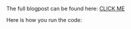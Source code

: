The full blogpost can be found here: [CLICK ME](docs\Pages\blogpost.html)

Here is how you run the code: